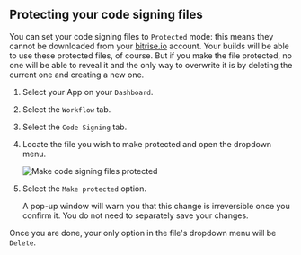 ## Protecting your code signing files

You can set your code signing files to `Protected` mode: this means they cannot be downloaded from your [bitrise.io](https://www.bitrise.io) account. Your builds will be able to use these protected files, of course. But if you make the file protected, no one will be able to reveal it and the only way to overwrite it is by deleting the current one and creating a new one.

1. Select your App on your `Dashboard`.

1. Select the `Workflow` tab.

1. Select the `Code Signing` tab.

1. Locate the file you wish to make protected and open the dropdown menu.

    ![Make code signing files protected](./img/code-signing/ios-code-signing/provisioning-and-certificate-protect.png)

1. Select the `Make protected` option.

   A pop-up window will warn you that this change is irreversible once you confirm it. You do not need to separately save your changes.

Once you are done, your only option in the file's dropdown menu will be `Delete`.  
